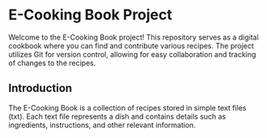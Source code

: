 # E-Cooking Book Project

Welcome to the E-Cooking Book project!
This repository serves as a digital cookbook where you can find and contribute various recipes. 
The project utilizes Git for version control, allowing for easy collaboration and tracking of changes to the recipes.

## Introduction

The E-Cooking Book is a collection of recipes stored in simple text files (txt).
Each text file represents a dish and contains details such as ingredients, instructions, and other relevant information.

